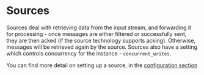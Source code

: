 # Sources

Sources deal with retrieving data from the input stream, and forwarding it for processing - once messages are either filtered or successfully sent, they are then acked (if the source technology supports acking). Otherwise, messages will be retrieved again by the source. Sources also have a setting which controls concurrency for the instance - `concurrent_writes`.

You can find more detail on setting up a source, in the [configuration section](../config/sources/)